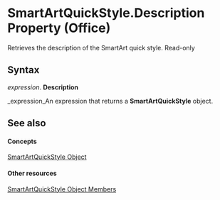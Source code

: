 
# SmartArtQuickStyle.Description Property (Office)

Retrieves the description of the SmartArt quick style. Read-only


## Syntax

 _expression_. **Description**

 _expression_An expression that returns a  **SmartArtQuickStyle** object.


## See also


#### Concepts


 [SmartArtQuickStyle Object](e128920b-7adc-71e2-928b-84285f24d574.md)
#### Other resources


 [SmartArtQuickStyle Object Members](9121866b-1308-4024-faa6-fa9254f18dd6.md)
